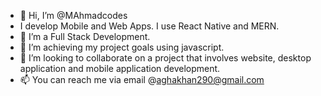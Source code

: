- 👋 Hi, I’m @MAhmadcodes
- I develop Mobile and Web Apps. I use React Native and MERN.
- 👀 I’m a Full Stack Development. 
- 🌱 I’m achieving my project goals using javascript.
- 💞️ I’m looking to collaborate on a project that involves website, desktop application and mobile application development. 
- 📫 You can reach me via email @aghakhan290@gmail.com

<!---
MAhmadcodes/MAhmadcodes is a ✨ special ✨ repository because its `README.md` (this file) appears on your GitHub profile.
You can click the Preview link to take a look at your changes.
--->
